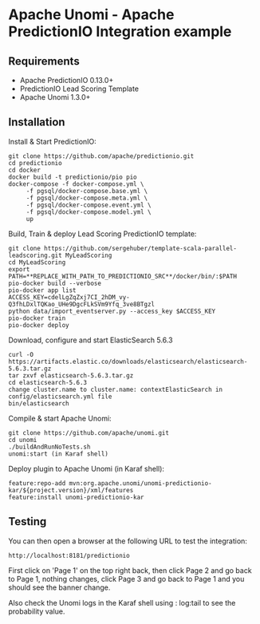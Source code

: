 <!--
  ~ Licensed to the Apache Software Foundation (ASF) under one or more
  ~ contributor license agreements.  See the NOTICE file distributed with
  ~ this work for additional information regarding copyright ownership.
  ~ The ASF licenses this file to You under the Apache License, Version 2.0
  ~ (the "License"); you may not use this file except in compliance with
  ~ the License.  You may obtain a copy of the License at
  ~
  ~      http://www.apache.org/licenses/LICENSE-2.0
  ~
  ~ Unless required by applicable law or agreed to in writing, software
  ~ distributed under the License is distributed on an "AS IS" BASIS,
  ~ WITHOUT WARRANTIES OR CONDITIONS OF ANY KIND, either express or implied.
  ~ See the License for the specific language governing permissions and
  ~ limitations under the License.
  -->

Apache Unomi - Apache PredictionIO Integration example
======================================================

Requirements
------------
- Apache PredictionIO 0.13.0+
- PredictionIO Lead Scoring Template
- Apache Unomi 1.3.0+ 

Installation
------------ 

Install & Start PredictionIO:

    git clone https://github.com/apache/predictionio.git
    cd predictionio
    cd docker
    docker build -t predictionio/pio pio
    docker-compose -f docker-compose.yml \
         -f pgsql/docker-compose.base.yml \
         -f pgsql/docker-compose.meta.yml \
         -f pgsql/docker-compose.event.yml \
         -f pgsql/docker-compose.model.yml \
         up

Build, Train & deploy Lead Scoring PredictionIO template:

    git clone https://github.com/sergehuber/template-scala-parallel-leadscoring.git MyLeadScoring
    cd MyLeadScoring
    export PATH=**REPLACE_WITH_PATH_TO_PREDICTIONIO_SRC**/docker/bin/:$PATH    
    pio-docker build --verbose
    pio-docker app list
    ACCESS_KEY=cdelLgZqZxj7CI_2hDM_vy-Q3fhLDxlTQKao_UHe9DgcFLkSVm9Yfq_3ve8BTgzl
    python data/import_eventserver.py --access_key $ACCESS_KEY
    pio-docker train
    pio-docker deploy
    
Download, configure and start ElasticSearch 5.6.3
    
    curl -O https://artifacts.elastic.co/downloads/elasticsearch/elasticsearch-5.6.3.tar.gz
    tar zxvf elasticsearch-5.6.3.tar.gz
    cd elasticsearch-5.6.3
    change cluster.name to cluster.name: contextElasticSearch in config/elasticsearch.yml file
    bin/elasticsearch
    
Compile & start Apache Unomi:
    
    git clone https://github.com/apache/unomi.git
    cd unomi
    ./buildAndRunNoTests.sh
    unomi:start (in Karaf shell) 
    
Deploy plugin to Apache Unomi (in Karaf shell):

    feature:repo-add mvn:org.apache.unomi/unomi-predictionio-kar/${project.version}/xml/features
    feature:install unomi-predictionio-kar

Testing
-------

You can then open a browser at the following URL to test the integration:

    http://localhost:8181/predictionio
    
First click on 'Page 1' on the top right back, then click Page 2 and go back to Page 1, 
nothing changes, click Page 3 and go back to Page 1 and you should see the banner change.

Also check the Unomi logs in the Karaf shell using : log:tail to see the probability value.
